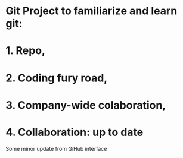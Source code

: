 # Git Project to familiarize and learn git:
# 1. Repo, 
# 2. Coding fury road,
# 3. Company-wide colaboration,
# 4. Collaboration: up to date
Some minor update from GiHub interface
